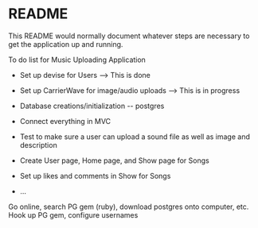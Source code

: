 # README

This README would normally document whatever steps are necessary to get the
application up and running.

To do list for Music Uploading Application

* Set up devise for Users --> This is done

* Set up CarrierWave for image/audio uploads --> This is in progress

* Database creations/initialization -- postgres

* Connect everything in MVC

* Test to make sure a user can upload a sound file as well as image and description

* Create User page, Home page, and Show page for Songs

* Set up likes and comments in Show for Songs

* ...

Go online, search PG gem (ruby), download postgres onto computer, etc.
Hook up PG gem, configure usernames
